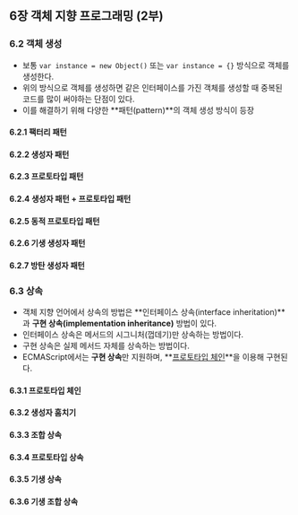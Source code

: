 ## 6장 객체 지향 프로그래밍 (2부)

### 6.2 객체 생성
- 보통 ```var instance = new Object()``` 또는 ```var instance = {}``` 방식으로 객체를 생성한다.
- 위의 방식으로 객체를 생성하면 같은 인터페이스를 가진 객체를 생성할 때 중복된 코드를 많이 써야하는 단점이 있다.
- 이를 해결하기 위해 다양한 **패턴(pattern)**의 객체 생성 방식이 등장

#### 6.2.1 팩터리 패턴

#### 6.2.2 생성자 패턴

#### 6.2.3 프로토타입 패턴

#### 6.2.4 생성자 패턴 + 프로토타입 패턴

#### 6.2.5 동적 프로토타입 패턴

#### 6.2.6 기생 생성자 패턴

#### 6.2.7 방탄 생성자 패턴


### 6.3 상속
- 객체 지향 언어에서 상속의 방법은 **인터페이스 상속(interface inheritation)**과 **구현 상속(implementation inheritance)** 방법이 있다.
- 인터페이스 상속은 메서드의 시그니처(껍데기)만 상속하는 방법이다.
- 구현 상속은 실제 메서드 자체를 상속하는 방법이다.
- ECMAScript에서는 **구현 상속**만 지원하며, **[프로토타입 체인]()**을 이용해 구현된다.

#### 6.3.1 프로토타입 체인

#### 6.3.2 생성자 훔치기

#### 6.3.3 조합 상속

#### 6.3.4 프로토타입 상속

#### 6.3.5 기생 상속

#### 6.3.6 기생 조합 상속

